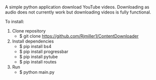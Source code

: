 A simple python application download YouTube videos. Downloading as audio does not currently work but downloading videos is fully functional.

To install: 
  1. Clone repository 
     - $ git clone https://github.com/Rjmiller1/ContentDownloader
  2. Install dependencies 
     - $ pip install bs4
     - $ pip install progressbar
     - $ pip install pytube
     - $ pip install routes
  3. Run
     - $ python main.py
     
     
